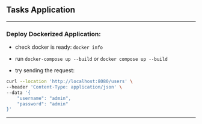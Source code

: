 ## Tasks Application

___

### Deploy Dockerized Application:

* check docker is ready: `docker info`

* run `docker-compose up --build` or `docker compose up --build`

* try sending the request:

```bash
curl --location 'http://localhost:8080/users' \
--header 'Content-Type: application/json' \
--data '{
    "username": "admin",
    "password": "admin"
}'
```
___
